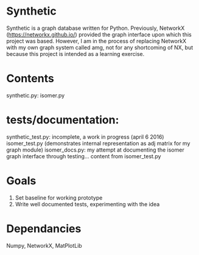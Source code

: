 # Synthetic
Synthetic is a graph database written for Python. Previously, NetworkX (https://networkx.github.io/) provided the graph interface upon which this project was based. However, I am in the process of replacing NetworkX with my own graph system called amg, not for any shortcoming of NX, but because this project is intended as a learning exercise.

# Contents
synthetic.py:
isomer.py

# tests/documentation:
synthetic_test.py: incomplete, a work in progress (april 6 2016)
isomer_test.py (demonstrates internal representation as adj matrix for my graph module)
isomer_docs.py: my attempt at documenting the isomer graph interface through testing... content from isomer_test.py

# Goals
1. Set baseline for working prototype
2. Write well documented tests, experimenting with the idea

# Dependancies
Numpy, NetworkX, MatPlotLib
